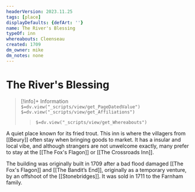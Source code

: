 ```yaml
---
headerVersion: 2023.11.25
tags: [place]
displayDefaults: {defArt: ''}
name: The River's Blessing
typeOf: inn
whereabouts: Cleenseau
created: 1709
dm_owner: mike
dm_notes: none
---
```

# The River's Blessing
>[!info]+ Information  
> `$=dv.view("_scripts/view/get_PageDatedValue")`  
> `$=dv.view("_scripts/view/get_Affiliations")`  
>> `$=dv.view("_scripts/view/get_Whereabouts")`

A quiet place known for its fried trout. This inn is where the villagers from [[Beury]] often stay when bringing goods to market. It has a insular and local vibe, and although strangers are not unwelcome exactly, many prefer to stay at the [[The Fox's Flagon]] or [[The Crossroads Inn]]. 

The building was originally built in 1709 after a bad flood damaged [[The Fox's Flagon]] and [[The Bandit’s End]], originally as a temporary venture, by an offshoot of the [[Stonebridges]]. It was sold in 1711 to the Farnham family.